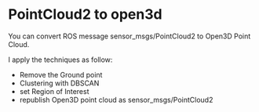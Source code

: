 # PointCloud2 to open3d
You can convert ROS message sensor_msgs/PointCloud2 to Open3D Point Cloud. 

I apply the techniques as follow: 
- Remove the Ground point 
- Clustering with DBSCAN
- set Region of Interest 
- republish Open3D point cloud as sensor_msgs/PointCloud2
